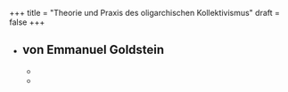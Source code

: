 +++
title = "Theorie und Praxis des oligarchischen Kollektivismus"
draft = false
+++

-   von Emmanuel Goldstein
    -
    -
    -

